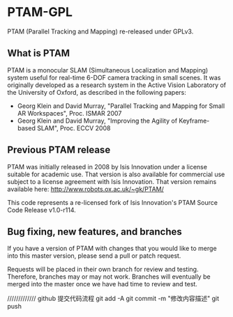 PTAM-GPL
========

PTAM (Parallel Tracking and Mapping) re-released under GPLv3.

What is PTAM
------------

PTAM is a monocular SLAM (Simultaneous Localization and Mapping) system useful for real-time
6-DOF camera tracking in small scenes. It was originally developed as a research system in the Active 
Vision Laboratory of the University of Oxford, as described in the following papers:

- Georg Klein and David Murray, "Parallel Tracking and Mapping for Small AR Workspaces", Proc. ISMAR 2007
- Georg Klein and David Murray, "Improving the Agility of Keyframe-based SLAM", Proc. ECCV 2008


Previous PTAM release
---------------------

PTAM was initially released in 2008 by Isis Innovation under a license suitable for
academic use. That version is also available for commercial use subject to a license
agreement with Isis Innovation. That version remains available here:
http://www.robots.ox.ac.uk/~gk/PTAM/

This code represents a re-licensed fork of Isis Innovation's PTAM Source Code Release v1.0-r114.


Bug fixing, new features, and branches
--------------------------------------

If you have a version of PTAM with changes that you would like to merge into this master version, please send a pull or patch request.

Requests will be placed in their own branch for review and testing. Therefore, branches may or may not work. Branches will eventually be merged into the master once we have had time to review and test.

/////////////
github 提交代码流程
git add -A
git commit -m "修改内容描述"
git push 
